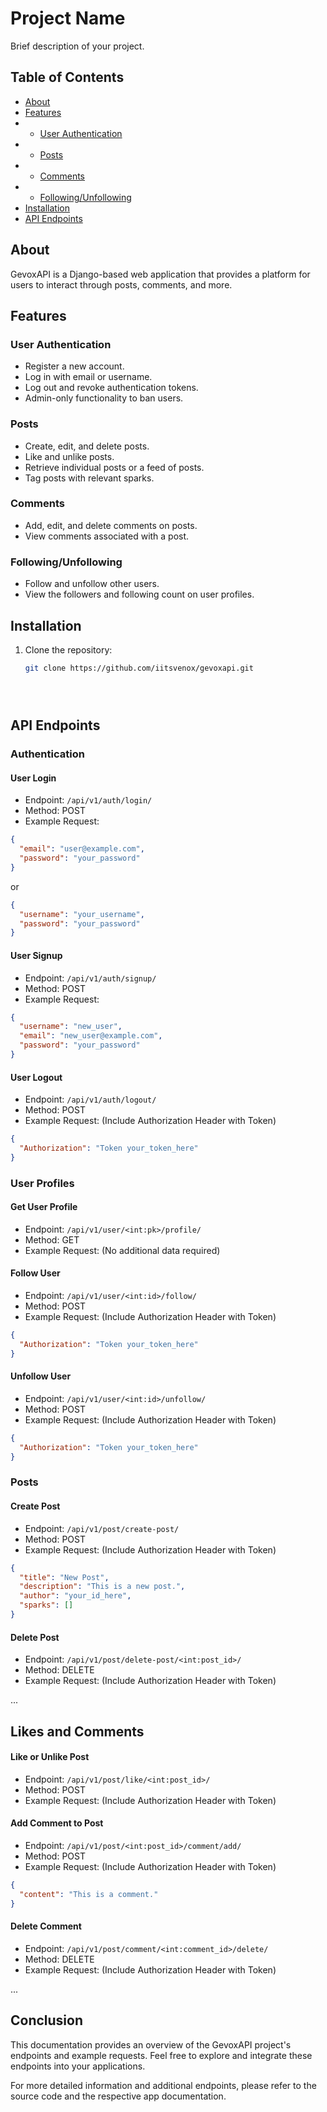 # Project Name

Brief description of your project.

## Table of Contents

- [About](#about)
- [Features](#features)
- - [User Authentication](#user-authentication)
- - [Posts](#posts)
- - [Comments](#comments)
- - [Following/Unfollowing](#following/unfollowing)
- [Installation](#installation)
- [API Endpoints](#api-endpoints)


## About

GevoxAPI is a Django-based web application that provides a platform for users to interact through posts, comments, and more.

## Features

### User Authentication

- Register a new account.
- Log in with email or username.
- Log out and revoke authentication tokens.
- Admin-only functionality to ban users.

### Posts

- Create, edit, and delete posts.
- Like and unlike posts.
- Retrieve individual posts or a feed of posts.
- Tag posts with relevant sparks.

### Comments

- Add, edit, and delete comments on posts.
- View comments associated with a post.

### Following/Unfollowing

- Follow and unfollow other users.
- View the followers and following count on user profiles.

## Installation

1. Clone the repository:

   ```bash
   git clone https://github.com/iitsvenox/gevoxapi.git





## API Endpoints

### Authentication

#### User Login
- Endpoint: `/api/v1/auth/login/`
- Method: POST
- Example Request:
 ```json
 {
   "email": "user@example.com",
   "password": "your_password"
 }
 ```
 or
 ```json
 {
   "username": "your_username",
   "password": "your_password"
 }
 ```

#### User Signup
- Endpoint: `/api/v1/auth/signup/`
- Method: POST
- Example Request:
 ```json
 {
   "username": "new_user",
   "email": "new_user@example.com",
   "password": "your_password"
 }
 ```

#### User Logout
- Endpoint: `/api/v1/auth/logout/`
- Method: POST
- Example Request: (Include Authorization Header with Token)
 ```json
 {
   "Authorization": "Token your_token_here"
 }
 ```

### User Profiles

#### Get User Profile
- Endpoint: `/api/v1/user/<int:pk>/profile/`
- Method: GET
- Example Request: (No additional data required)

#### Follow User
- Endpoint: `/api/v1/user/<int:id>/follow/`
- Method: POST
- Example Request: (Include Authorization Header with Token)
 ```json
 {
   "Authorization": "Token your_token_here"
 }
 ```

#### Unfollow User
- Endpoint: `/api/v1/user/<int:id>/unfollow/`
- Method: POST
- Example Request: (Include Authorization Header with Token)
 ```json
 {
   "Authorization": "Token your_token_here"
 }
 ```

### Posts

#### Create Post
- Endpoint: `/api/v1/post/create-post/`
- Method: POST
- Example Request: (Include Authorization Header with Token)
 ```json
 {
   "title": "New Post",
   "description": "This is a new post.",
   "author": "your_id_here",
   "sparks": []
 }
 ```

#### Delete Post
- Endpoint: `/api/v1/post/delete-post/<int:post_id>/`
- Method: DELETE
- Example Request: (Include Authorization Header with Token)

...

## Likes and Comments

#### Like or Unlike Post
- Endpoint: `/api/v1/post/like/<int:post_id>/`
- Method: POST
- Example Request: (Include Authorization Header with Token)

#### Add Comment to Post
- Endpoint: `/api/v1/post/<int:post_id>/comment/add/`
- Method: POST
- Example Request: (Include Authorization Header with Token)
 ```json
 {
   "content": "This is a comment."
 }
 ```

#### Delete Comment
- Endpoint: `/api/v1/post/comment/<int:comment_id>/delete/`
- Method: DELETE
- Example Request: (Include Authorization Header with Token)

...

## Conclusion

This documentation provides an overview of the GevoxAPI project's endpoints and example requests. Feel free to explore and integrate these endpoints into your applications.

For more detailed information and additional endpoints, please refer to the source code and the respective app documentation.

